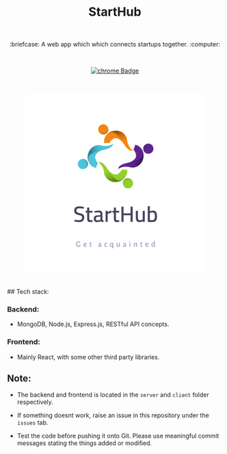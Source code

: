 <h1 align="center">StartHub</h1></br>

<p align="center">
:briefcase: A web app which which connects startups together. :computer:
</p>
<br>

<p align="center">
  <a href="#"><img alt="chrome Badge" src="https://badgen.net/badge/icon/chrome?icon=chrome&label"/></a>
  <!-- <a href="https://github.com/k4u5h4L"><img alt="k4u5h4L GitHub badge" src="https://badgen.net/badge/GitHub/k4u5h4L?icon=github&color=24292e"/></a> -->
</p>

<br>
<p align="center">
<img width="420px" src="assets/logo.png" alt="StartHub logo"></img>
</p><br>
## Tech stack:

### Backend:

-   MongoDB, Node.js, Express.js, RESTful API concepts.

### Frontend:

-   Mainly React, with some other third party libraries.

## Note:

-   The backend and frontend is located in the `server` and `client` folder respectively.

-   If something doesnt work, raise an issue in this repository under the `issues` tab.

-   Test the code before pushing it onto Git. Please use meaningful commit messages stating the things added or modified.
